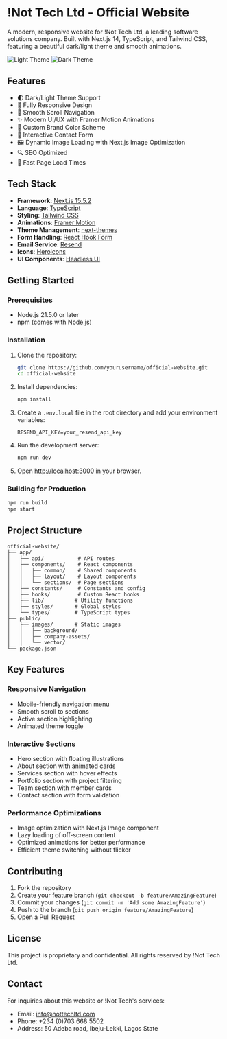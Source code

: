 # !Not Tech Ltd - Official Website

A modern, responsive website for !Not Tech Ltd, a leading software solutions company. Built with Next.js 14, TypeScript, and Tailwind CSS, featuring a beautiful dark/light theme and smooth animations.

![Light Theme](public/images/background/light.png)
![Dark Theme](public/images/background/dark.png)

## Features

- 🌓 Dark/Light Theme Support
- 📱 Fully Responsive Design
- 🎯 Smooth Scroll Navigation
- ✨ Modern UI/UX with Framer Motion Animations
- 🎨 Custom Brand Color Scheme
- 📝 Interactive Contact Form
- 🖼️ Dynamic Image Loading with Next.js Image Optimization
- 🔍 SEO Optimized
- 🚀 Fast Page Load Times

## Tech Stack

- **Framework**: [Next.js 15.5.2](https://nextjs.org/)
- **Language**: [TypeScript](https://www.typescriptlang.org/)
- **Styling**: [Tailwind CSS](https://tailwindcss.com/)
- **Animations**: [Framer Motion](https://www.framer.com/motion/)
- **Theme Management**: [next-themes](https://github.com/pacocoursey/next-themes)
- **Form Handling**: [React Hook Form](https://react-hook-form.com/)
- **Email Service**: [Resend](https://resend.com/)
- **Icons**: [Heroicons](https://heroicons.com/)
- **UI Components**: [Headless UI](https://headlessui.com/)

## Getting Started

### Prerequisites

- Node.js 21.5.0 or later
- npm (comes with Node.js)

### Installation

1. Clone the repository:

   ```bash
   git clone https://github.com/yourusername/official-website.git
   cd official-website
   ```

2. Install dependencies:

   ```bash
   npm install
   ```

3. Create a `.env.local` file in the root directory and add your environment variables:

   ```env
   RESEND_API_KEY=your_resend_api_key
   ```

4. Run the development server:

   ```bash
   npm run dev
   ```

5. Open [http://localhost:3000](http://localhost:3000) in your browser.

### Building for Production

```bash
npm run build
npm start
```

## Project Structure

```
official-website/
├── app/
│   ├── api/           # API routes
│   ├── components/    # React components
│   │   ├── common/    # Shared components
│   │   ├── layout/    # Layout components
│   │   └── sections/  # Page sections
│   ├── constants/     # Constants and config
│   ├── hooks/         # Custom React hooks
│   ├── lib/          # Utility functions
│   ├── styles/       # Global styles
│   └── types/        # TypeScript types
├── public/
│   ├── images/       # Static images
│   │   ├── background/
│   │   ├── company-assets/
│   │   └── vector/
└── package.json
```

## Key Features

### Responsive Navigation

- Mobile-friendly navigation menu
- Smooth scroll to sections
- Active section highlighting
- Animated theme toggle

### Interactive Sections

- Hero section with floating illustrations
- About section with animated cards
- Services section with hover effects
- Portfolio section with project filtering
- Team section with member cards
- Contact section with form validation

### Performance Optimizations

- Image optimization with Next.js Image component
- Lazy loading of off-screen content
- Optimized animations for better performance
- Efficient theme switching without flicker

## Contributing

1. Fork the repository
2. Create your feature branch (`git checkout -b feature/AmazingFeature`)
3. Commit your changes (`git commit -m 'Add some AmazingFeature'`)
4. Push to the branch (`git push origin feature/AmazingFeature`)
5. Open a Pull Request

## License

This project is proprietary and confidential. All rights reserved by !Not Tech Ltd.

## Contact

For inquiries about this website or !Not Tech's services:

- Email: info@nottechltd.com
- Phone: +234 (0)703 668 5502
- Address: 50 Adeba road, Ibeju-Lekki, Lagos State
